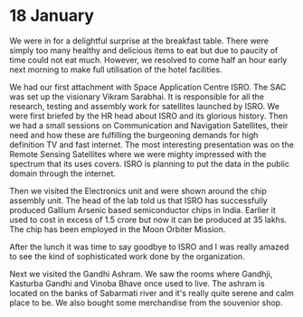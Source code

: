 # 18 January

We were in for a delightful surprise at the breakfast table. There were simply too many healthy and delicious items to eat but due to paucity of time could not eat much. However, we resolved to come half an hour early next morning to make full utilisation of the hotel facilities.

  

We had our first attachment with Space Application Centre ISRO. The SAC was set up the visionary Vikram Sarabhai. It is responsible for all the research, testing and assembly work for satellites launched by ISRO. We were first briefed by the HR head about ISRO and its glorious history. Then we had a small sessions on Communication and Navigation Satellites, their need and how these are fulfilling the burgeoning demands for high definition TV and fast internet. The most interesting presentation was on the Remote Sensing Satellites where we were mighty impressed with the spectrum that its uses covers. ISRO is planning to put the data in the public domain through the internet.

Then we visited the Electronics unit and were shown around the chip assembly unit. The head of the lab told us that ISRO has successfully produced Gallium Arsenic based semiconductor chips in India. Earlier it used to cost in excess of 1.5 crore but now it can be produced at 35 lakhs. The chip has been employed in the Moon Orbiter Mission.

After the lunch it was time to say goodbye to ISRO and I was really amazed to see the kind of sophisticated work done by the organization.

  

Next we visited the Gandhi Ashram. We saw the rooms where Gandhji, Kasturba Gandhi and Vinoba Bhave once used to live. The ashram is located on the banks of Sabarmati river and it's really quite serene and calm place to be. We also bought some merchandise from the souvenior shop.